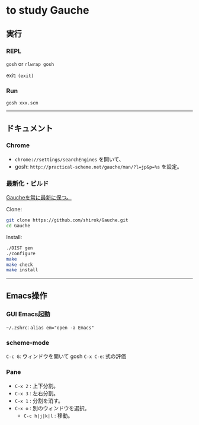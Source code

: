 # to study Gauche


## 実行

### REPL

`gosh` or `rlwrap gosh`

exit: `(exit)`

### Run

`gosh xxx.scm`

----

## ドキュメント

### Chrome

- `chrome://settings/searchEngines` を開いて、
- gosh: `http://practical-scheme.net/gauche/man/?l=jp&p=%s` を設定。

### 最新化・ビルド
[Gaucheを常に最新に保つ。](http://ayato.hateblo.jp/entry/20130521/1369149623)

Clone:

```bash
git clone https://github.com/shirok/Gauche.git
cd Gauche
```

Install:

```bash
./DIST gen
./configure
make
make check
make install
```

----

## Emacs操作

### GUI Emacs起動

`~/.zshrc`: `alias em="open -a Emacs"`

### scheme-mode

`C-c G`: ウィンドウを開いて gosh
`C-x C-e`: 式の評価

### Pane

- `C-x 2` : 上下分割。
- `C-x 3` : 左右分割。
- `C-x 1` : 分割を消す。
- `C-x o` : 別のウィンドウを選択。
	- `C-c h|j|k|l` : 移動。
